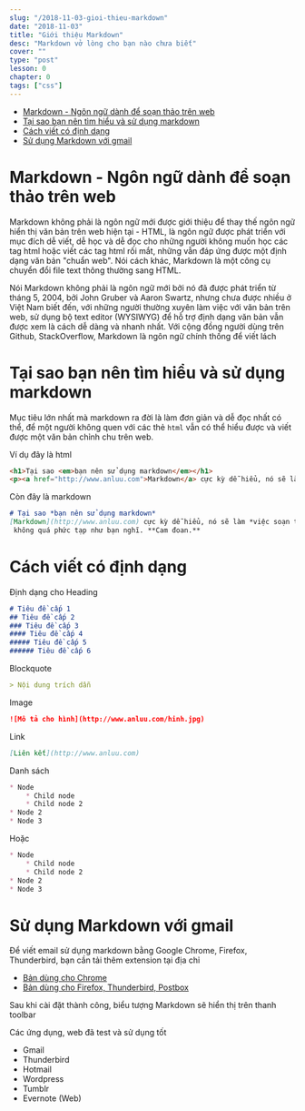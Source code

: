 ```yaml
---
slug: "/2018-11-03-gioi-thieu-markdown"
date: "2018-11-03"
title: "Giới thiệu Markdown"
desc: "Markdown vở lòng cho bạn nào chưa biết"
cover: ""
type: "post"
lesson: 0
chapter: 0
tags: ["css"]
---
```


<!-- TOC -->

- [Markdown - Ngôn ngữ dành để soạn thảo trên web](#markdown---ngôn-ngữ-dành-để-soạn-thảo-trên-web)
- [Tại sao bạn nên tìm hiểu và sử dụng markdown](#tại-sao-bạn-nên-tìm-hiểu-và-sử-dụng-markdown)
- [Cách viết có định dạng](#cách-viết-có-định-dạng)
- [Sử dụng Markdown với gmail](#sử-dụng-markdown-với-gmail)

<!-- /TOC -->


# Markdown - Ngôn ngữ dành để soạn thảo trên web 

Markdown không phải là ngôn ngữ mới được giới thiệu để thay thế ngôn ngữ hiển thị văn bản trên web hiện tại - HTML, là ngôn ngữ được phát triển với mục đích dễ viết, dễ học và dễ đọc cho những người không muốn học các tag html hoặc viết các tag html rối mắt, những vẫn đáp ứng được một định dạng văn bản "chuẩn web". Nói cách khác, Markdown là một công cụ chuyển đổi file text thông thường sang HTML.

Nói Markdown không phải là ngôn ngữ mới bởi nó đã được phát triển từ tháng 5, 2004, bởi John Gruber và Aaron Swartz, nhưng chưa được nhiều ở Việt Nam biết đến, với những người thường xuyên làm việc với văn bản trên web, sử dụng bộ text editor (WYSIWYG) để hỗ trợ định dạng văn bản vẫn được xem là cách dễ dàng và nhanh nhất. Với cộng đồng người dùng trên Github, StackOverflow, Markdown là ngôn ngữ chính thống để viết lách

# Tại sao bạn nên tìm hiểu và sử dụng markdown

Mục tiêu lớn nhất mà markdown ra đời là làm đơn giản và dễ đọc nhất có thể, để một người không quen với các thẻ `html` vẫn có thể hiểu được và viết được một văn bản chỉnh chu trên web.

Ví dụ đây là html

```html
<h1>Tại sao <em>bạn nên sử dụng markdown</em></h1>
<p><a href="http://www.anluu.com">Markdown</a> cực kỳ dễ hiểu, nó sẽ làm <em>việc soạn thảo một văn bản trên web</em> không quá phức tạp như bạn nghĩ. <strong>Cam đoan.</strong></p>
```

Còn đây là markdown

```markdown
# Tại sao *bạn nên sử dụng markdown*
[Markdown](http://www.anluu.com) cực kỳ dễ hiểu, nó sẽ làm *việc soạn thảo một văn bản trên web *
 không quá phức tạp như bạn nghĩ. **Cam đoan.**
```

# Cách viết có định dạng

Định dạng cho Heading

```markdown
# Tiêu đề cấp 1
## Tiêu đề cấp 2
### Tiêu đề cấp 3
#### Tiêu đề cấp 4
##### Tiêu đề cấp 5
###### Tiêu đề cấp 6
```

Blockquote

```markdown
> Nội dung trích dẫn
```

Image

```markdown
![Mô tả cho hình](http://www.anluu.com/hinh.jpg)
```

Link

```markdown
[Liên kết](http://www.anluu.com)
```

Danh sách

```markdown
* Node
    * Child node
    * Child node 2
* Node 2 
* Node 3
```

Hoặc

```markdown
* Node
    * Child node
    * Child node 2
* Node 2 
* Node 3
```

# Sử dụng Markdown với gmail

Để viết email sử dụng markdown bằng Google Chrome, Firefox, Thunderbird, bạn cần tải thêm extension tại địa chỉ

* [Bản dùng cho Chrome](https://chrome.google.com/webstore/detail/elifhakcjgalahccnjkneoccemfahfoa)
* [Bản dùng cho Firefox, Thunderbird, Postbox](https://addons.mozilla.org/en-US/firefox/addon/markdown-here/)

Sau khi cài đặt thành công, biểu tượng Markdown sẽ hiển thị trên thanh toolbar

Các ứng dụng, web đã test và sử dụng tốt

* Gmail
* Thunderbird
* Hotmail
* Wordpress
* Tumblr
* Evernote (Web)




